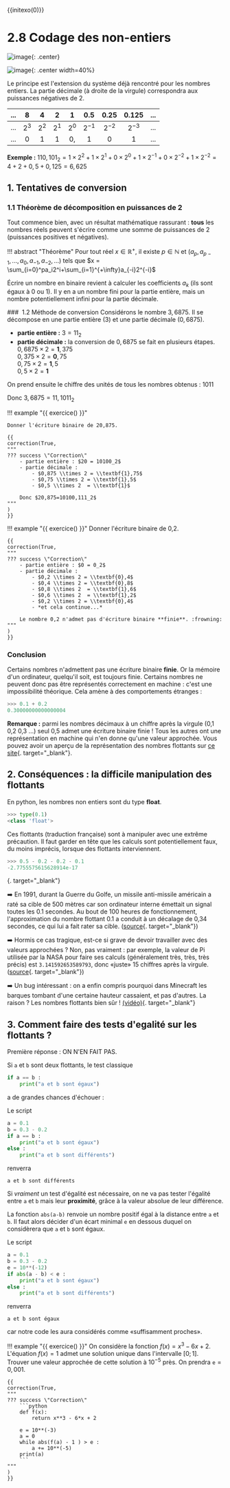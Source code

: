 {{initexo(0)}}

# 2.8 Codage des non-entiers

![image](data/BO.png){: .center}

![image](data/meme.jpg){: .center width=40%}


Le principe est l'extension du système déjà rencontré pour les nombres entiers. La partie décimale (à droite de la virgule) correspondra aux puissances négatives de 2.  

|...|8|4|2|1|0.5|0.25|0.125|...|
|:---:|:---:|:---:|:---:|:---:|:---:|:---:|:---:|:---:|
|...|$2^3$|$2^2$|$2^1$|$2^0$|$2^{-1}$|$2^{-2}$|$2^{-3}$|...|
|...|0|1|1|0,|1|0|1|...|

**Exemple :** $110,101_2=1 \times 2^2 + 1 \times2^1 +0 \times 2^0 + 1 \times 2^{-1} +0 \times 2^{-2}+1 \times 2^{-2} =4+2+0,5+0,125=6,625$ 

## 1. Tentatives de conversion 

### 1.1 Théorème de décomposition en puissances de 2
Tout commence bien, avec un résultat mathématique rassurant : **tous** les nombres réels peuvent s'écrire comme une somme de puissances de 2 (puissances positives et négatives). 

!!! abstract "Théorème"
    Pour tout réel $x \in \mathbb{R}^+$, il existe $p \in \mathbb{N}$ et $(a_p,a_{p-1},...,a_0,a_{-1},a_{-2},...)$ tels que $x = \sum_{i=0}^pa_i2^i+\sum_{i=1}^{+\infty}a_{-i}2^{-i}$



Écrire un nombre en binaire revient à calculer les coefficients $a_k$ (ils sont égaux à 0 ou 1). Il y en a un nombre fini pour la partie entière, mais un nombre potentiellement infini pour la partie décimale. 

###  1.2 Méthode de conversion
Considérons le nombre $3,6875$. Il se décompose en une partie entière (3) et une partie décimale ($0,6875$).

- **partie entière :** $3=11_2$ 
- **partie décimale :** la conversion de $0,6875$ se fait en plusieurs étapes.  
$0,6875 \times 2 = \textbf{1},375$  
$0,375 \times 2   = \textbf{0},75$   
$0,75 \times 2 = \textbf{1},5$  
$0,5 \times 2 = \textbf{1}$ 

On prend ensuite le chiffre des unités de tous les nombres obtenus : 1011

Donc $3,6875=11,1011_2$

!!! example "{{ exercice() }}"
    
    Donner l'écriture binaire de 20,875.

    {{
    correction(True,
    """
    ??? success \"Correction\" 
        - partie entière : $20 = 10100_2$
        - partie décimale :
            - $0,875 \\times 2 = \\textbf{1},75$  
            - $0,75 \\times 2 = \\textbf{1},5$
            - $0,5 \\times 2  = \\textbf{1}$
 
        Donc $20,875=10100,111_2$        
    """
    )
    }}





!!! example "{{ exercice() }}"
    Donner l'écriture binaire de 0,2.

    {{
    correction(True,
    """
    ??? success \"Correction\" 
        - partie entière : $0 = 0_2$
        - partie décimale :
            - $0,2 \\times 2 = \\textbf{0},4$  
            - $0,4 \\times 2 = \\textbf{0},8$
            - $0,8 \\times 2  = \\textbf{1},6$
            - $0,6 \\times 2  = \\textbf{1},2$
            - $0,2 \\times 2 = \\textbf{0},4$ 
            - *et cela continue...*
 
        Le nombre 0,2 n'admet pas d'écriture binaire **finie**. :frowning:         
    """
    )
    }}


### Conclusion 

Certains nombres n'admettent pas une écriture binaire **finie**. Or la mémoire d'un ordinateur, quelqu'il soit, est toujours finie. Certains nombres ne peuvent donc pas être représentés correctement en machine : c'est une impossibilité théorique. Cela amène à des comportements étranges : 


```python
>>> 0.1 + 0.2
0.30000000000000004
```

**Remarque :** parmi les nombres décimaux à un chiffre après la virgule (0,1  0,2  0,3 ...) seul 0,5 admet une écriture binaire finie ! Tous les autres ont une représentation en machine qui n'en donne qu'une valeur approchée.
Vous pouvez avoir un aperçu de la représentation des nombres flottants sur [ce site](https://baseconvert.com/ieee-754-floating-point){. target="_blank"}.

## 2. Conséquences : la difficile manipulation des flottants 

En python, les nombres non entiers sont du type **float**. 


```python
>>> type(0.1)
<class 'float'>
```

Ces flottants (traduction française) sont à manipuler avec une extrême précaution. Il faut garder en tête que les calculs sont potentiellement faux, du moins imprécis, lorsque des flottants interviennent.


```python
>>> 0.5 - 0.2 - 0.2 - 0.1
-2.7755575615628914e-17
```
[](){. target="_blank"}

:arrow_right: En 1991, durant la Guerre du Golfe, un missile anti-missile américain a raté sa cible de 500 mètres car son ordinateur interne émettait un signal toutes les 0.1 secondes. Au bout de 100 heures de fonctionnement, l'approximation du nombre flottant 0.1 a conduit à un décalage de 0,34 secondes, ce qui lui a fait rater sa cible. ([source](http://www-users.math.umn.edu/~arnold//disasters/patriot.html){. target="_blank"})


:arrow_right: Hormis ce cas tragique, est-ce si grave de devoir travailler avec des valeurs approchées ? Non, pas vraiment : par exemple, la valeur de Pi utilisée par la NASA pour faire ses calculs (généralement très, très, très précis) est ```3.141592653589793```, donc «juste» 15 chiffres après la virgule. ([source](https://www.jpl.nasa.gov/edu/news/2016/3/16/how-many-decimals-of-pi-do-we-really-need/){. target="_blank"})

:arrow_right: Un bug intéressant : on a enfin compris pourquoi dans Minecraft les barques tombant d'une certaine hauteur cassaient, et pas d'autres. La raison ? Les nombres flottants bien sûr ! [(vidéo)](https://www.youtube.com/watch?v=ei58gGM9Z8k){. target="_blank"}

## 3. Comment faire des tests d'egalité sur les flottants ? 

Première réponse : ON N'EN FAIT PAS.

Si `a` et `b` sont deux flottants, le test classique

```python
if a == b :
    print("a et b sont égaux")
```

a de grandes chances d'échouer :

Le script 

```python linenums='1'
a = 0.1
b = 0.3 - 0.2
if a == b :
    print("a et b sont égaux")
else :
    print("a et b sont différents")
```

renverra

```
a et b sont différents
``` 


Si *vraiment* un test d'égalité est nécessaire, on ne va pas tester l'égalité entre ```a``` et ```b``` mais leur **proximité**, grâce à la valeur absolue de leur différence.

La fonction `abs(a-b)` renvoie un nombre positif égal à la distance entre `a` et `b`. Il faut alors décider d'un écart minimal `e` en dessous duquel on considèrera que `a` et `b` sont égaux.

Le script 

```python
a = 0.1
b = 0.3 - 0.2
e = 10**(-12)
if abs(a - b) < e :
    print("a et b sont égaux")
else :
    print("a et b sont différents")
```

renverra
```
a et b sont égaux
``` 
car notre code les aura considérés comme «suffisamment proches».

!!! example "{{ exercice() }}"
    On considère la fonction $f(x)=x^3-6x+2$.   
    L'équation $f(x)=1$ admet une solution unique dans l'intervalle $[0;1]$.  
    Trouver une valeur approchée de cette solution à $10^{-5}$ près. On prendra `e`$=0,001$.


    {{
    correction(True,
    """
    ??? success \"Correction\" 
        ```python
        def f(x):
            return x**3 - 6*x + 2

        e = 10**(-3)
        a = 0
        while abs(f(a) - 1 ) > e :
            a += 10**(-5)
        print(a)
        ```        
    """
    )
    }}


